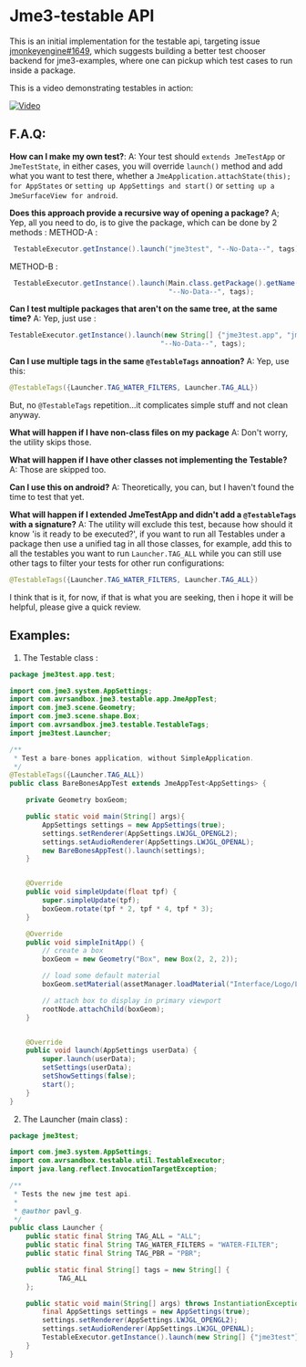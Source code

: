 # Jme3-testable API

This is an initial  implementation for the testable api, targeting issue [jmonkeyengine#1649](https://github.com/jMonkeyEngine/jmonkeyengine/issues/1649), which suggests building a better test chooser backend for jme3-examples, where one can pickup which test cases to run inside a package.

This is a video demonstrating testables in action: 

[![Video](https://user-images.githubusercontent.com/60224159/170361202-c6c75a54-4197-446a-a653-fbe2fb2b7e7d.jpg)](https://www.youtube.com/watch?v=u9biai9Yg38)

## F.A.Q: 

**How can I make my own test?**: 
A: Your test should `extends JmeTestApp` or `JmeTestState`, in either cases, you will override `launch()` method and add what you want to test there, whether a `JmeApplication.attachState(this); for AppStates` or `setting up AppSettings and start()` or `setting up a JmeSurfaceView for android`. 

**Does this approach provide a recursive way of opening a package?**
A; Yep, all you need to do, is to give the package, which can be done by 2 methods : 
METHOD-A : 
```java
 TestableExecutor.getInstance().launch("jme3test", "--No-Data--", tags);
```
METHOD-B : 
```java
 TestableExecutor.getInstance().launch(Main.class.getPackage().getName(),
                                       "--No-Data--", tags);
```
**Can I test multiple packages that aren't on the same tree, at the same time?**
A: Yep, just use : 
```java
TestableExecutor.getInstance().launch(new String[] {"jme3test.app", "jme3test.animation"},
                                     "--No-Data--", tags);
```
**Can I use multiple tags in the same `@TestableTags` annoation?**
A: Yep, use this: 
```java
@TestableTags({Launcher.TAG_WATER_FILTERS, Launcher.TAG_ALL})
```
But, no `@TestableTags` repetition...it complicates simple stuff and not clean anyway.

**What will happen if I have non-class files on my package**
A: Don't worry, the utility skips those.

**What will happen if I have other classes not implementing the Testable?** 
A: Those are skipped too.
 
**Can I use this on android?**
A: Theoretically, you can, but I haven't found the time to test that yet.

**What will happen if I extended JmeTestApp and didn't add a `@TestableTags` with a signature?**
A: The utility will exclude this test, because how should it know 'is it ready to be executed?', if you want to run all Testables under a package then use a unified tag in all those classes, for example, add this to all the testables you want to run `Launcher.TAG_ALL` while you can still use other tags to filter your tests for other run configurations: 
```java
@TestableTags({Launcher.TAG_WATER_FILTERS, Launcher.TAG_ALL})
``` 
 
I think that is it, for now, if that is what you are seeking, then i hope it will be helpful, please give a quick review.

## Examples:
1) The Testable class : 
```java
package jme3test.app.test;

import com.jme3.system.AppSettings;
import com.avrsandbox.jme3.testable.app.JmeAppTest;
import com.jme3.scene.Geometry;
import com.jme3.scene.shape.Box;
import com.avrsandbox.jme3.testable.TestableTags;
import jme3test.Launcher;

/**
 * Test a bare-bones application, without SimpleApplication.
 */
@TestableTags({Launcher.TAG_ALL})
public class BareBonesAppTest extends JmeAppTest<AppSettings> {

    private Geometry boxGeom;

    public static void main(String[] args){
        AppSettings settings = new AppSettings(true);
        settings.setRenderer(AppSettings.LWJGL_OPENGL2);
        settings.setAudioRenderer(AppSettings.LWJGL_OPENAL);
        new BareBonesAppTest().launch(settings);
    }


    @Override
    public void simpleUpdate(float tpf) {
        super.simpleUpdate(tpf);
        boxGeom.rotate(tpf * 2, tpf * 4, tpf * 3);
    }

    @Override
    public void simpleInitApp() {
        // create a box
        boxGeom = new Geometry("Box", new Box(2, 2, 2));

        // load some default material
        boxGeom.setMaterial(assetManager.loadMaterial("Interface/Logo/Logo.j3m"));

        // attach box to display in primary viewport
        rootNode.attachChild(boxGeom);
    }


    @Override
    public void launch(AppSettings userData) {
        super.launch(userData);
        setSettings(userData);
        setShowSettings(false);
        start();
    }
}
```
2) The Launcher (main class) : 
```java
package jme3test;

import com.jme3.system.AppSettings;
import com.avrsandbox.testable.util.TestableExecutor;
import java.lang.reflect.InvocationTargetException;

/**
 * Tests the new jme test api.
 *
 * @author pavl_g.
 */
public class Launcher {
    public static final String TAG_ALL = "ALL";
    public static final String TAG_WATER_FILTERS = "WATER-FILTER";
    public static final String TAG_PBR = "PBR";

    public static final String[] tags = new String[] {
            TAG_ALL
    };

    public static void main(String[] args) throws InstantiationException, IllegalAccessException, ClassNotFoundException, NoSuchMethodException, InvocationTargetException {
        final AppSettings settings = new AppSettings(true);
        settings.setRenderer(AppSettings.LWJGL_OPENGL2);
        settings.setAudioRenderer(AppSettings.LWJGL_OPENAL);
        TestableExecutor.getInstance().launch(new String[] {"jme3test"}, settings, tags);
    }
}
```
